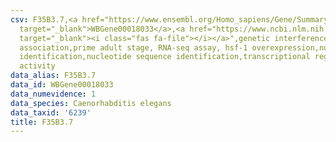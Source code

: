 ```yaml
---
csv: F35B3.7,<a href="https://www.ensembl.org/Homo_sapiens/Gene/Summary?db=core;g=WBGene00018033"
  target="_blank">WBGene00018033</a>,<a href="https://www.ncbi.nlm.nih.gov/pubmed/30894454"
  target="_blank"><i class="fas fa-file"></i></a>",genetic interference,functional
  association,prime adult stage, RNA-seq assay, hsf-1 overexpression,nucleotide sequence
  identification,nucleotide sequence identification,transcriptional regulation,up-regulates
  activity
data_alias: F35B3.7
data_id: WBGene00018033
data_numevidence: 1
data_species: Caenorhabditis elegans
data_taxid: '6239'
title: F35B3.7
---
```

